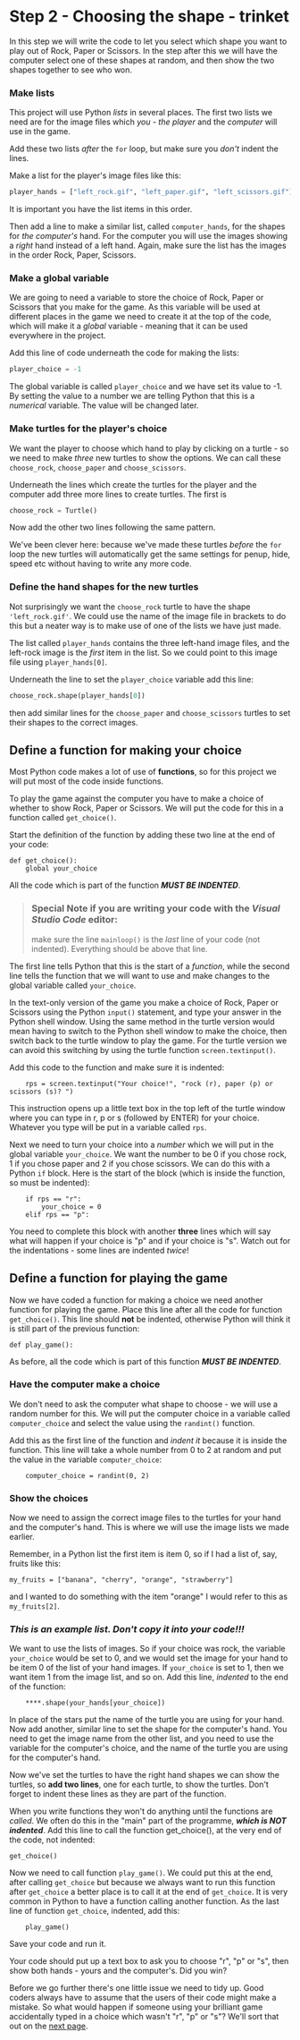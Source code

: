 # Step 2 - Choosing the shape - trinket

In this step we will write the code to let you select which shape you want to play out of Rock, Paper or Scissors. In the step after this we will have the computer select one of these shapes at random, and then show the two shapes together to see who won.

### Make lists

This project will use Python *lists* in several places. The first two lists we need are for the image files which *you - the player* and the *computer* will use in the game. 

Add these two lists *after* the ```for``` loop, but make sure you *don't* indent the lines.

Make a list for the player's image files like this:

```python
player_hands = ["left_rock.gif", "left_paper.gif", "left_scissors.gif"]
```

It is important you have the list items in this order.

Then add a line to make a similar list, called ```computer_hands```, for the shapes for *the computer's* hand. For the computer you will use the images showing a *right* hand instead of a left hand. Again, make sure the list has the images in the order Rock, Paper, Scissors.

### Make a global variable

We are going to need a variable to store the choice of Rock, Paper or Scissors that you make for the game. As this variable will be used at different places in the game we need to create it at the top of the code, which will make it a *global* variable - meaning that it can be used everywhere in the project.

Add this line of code underneath the code for making the lists:

```python
player_choice = -1
```

The global variable is called ```player_choice``` and we have set its value to -1. By setting the value to a number we are telling Python that this is a *numerical* variable. The value will be changed later.

### Make turtles for the player's choice

We want the player to choose which hand to play by clicking on a turtle - so we need to make *three* new turtles to show the options. We can call these ```choose_rock```, ```choose_paper``` and ```choose_scissors```.

Underneath the lines which create the turtles for the player and the computer add three more lines to create turtles. The first is

```python
choose_rock = Turtle()
```

Now add the other two lines following the same pattern.

We've been clever here: because we've made these turtles *before* the ```for``` loop the new turtles will automatically get the same settings for penup, hide, speed etc without having to write any more code.

### Define the hand shapes for the new turtles

Not surprisingly we want the ```choose_rock``` turtle to have the shape ```'left_rock.gif'```. We could use the name of the image file in brackets to do this but a neater way is to make use of one of the lists we have just made.

The list called ```player_hands``` contains the three left-hand image files, and the left-rock image is the *first* item in the list. So we could point to this image file using ```player_hands[0]```.

Underneath the line to set the ```player_choice``` variable add this line:

```python
choose_rock.shape(player_hands[0])
```

then add similar lines for the ```choose_paper``` and ```choose_scissors``` turtles to set their shapes to the correct images.








## Define a function for making your choice

Most Python code makes a lot of use of **functions**, so for this project we will put most of the code inside functions.

To play the game against the computer you have to make a choice of whether to show Rock, Paper or Scissors. We will put the code for this in a function called ```get_choice()```.

Start the definition of the function by adding these two line at the end of your code:
```
def get_choice():
    global your_choice
```
All the code which is part of the function **_MUST BE INDENTED_**.

>### Special Note if you are writing your code with the *Visual Studio Code* editor:
>make sure the line ```mainloop()``` is the *last* line of your code (not indented). Everything should be above that line. 

The first line tells Python that this is the start of a *function*, while the second line tells the function that we will want to use and make changes to the global variable called ```your_choice```.

In the text-only version of the game you make a choice of Rock, Paper or Scissors using the Python ```input()``` statement, and type your answer in the Python shell window. Using the same method in the turtle version would mean having to switch to the Python shell window to make the choice, then switch back to the turtle window to play the game. For the turtle version we can avoid this switching by using the turtle function ```screen.textinput()```.

Add this code to the function and make sure it is indented:
```
    rps = screen.textinput("Your choice!", "rock (r), paper (p) or scissors (s)? ")
```
This instruction opens up a little text box in the top left of the turtle window where you can type in r, p or s (followed by ENTER) for your choice. Whatever you type will be put in a variable called ```rps```.

Next we need to turn your choice into a *number* which we will put in the global variable ```your_choice```. We want the number to be 0 if you chose rock, 1 if you chose paper and 2 if you chose scissors. We can do this with a Python ```if``` block. Here is the start of the block (which is inside the function, so must be indented):
```
    if rps == "r":
        your_choice = 0
    elif rps == "p":
```
You need to complete this block with another **three** lines which will say what will happen if your choice is "p" and if your choice is "s". Watch out for the indentations - some lines are indented *twice*!

## Define a function for playing the game

Now we have coded a function for making a choice we need another function for playing the game. Place this line after all the code for function ```get_choice()```. This line should **not** be indented, otherwise Python will think it is still part of the previous function:
```
def play_game():
```
As before, all the code which is part of this function **_MUST BE INDENTED_**.

### Have the computer make a choice

We don't need to ask the computer what shape to choose - we will use a random number for this. We will put the computer choice in a variable called ```computer_choice``` and select the value using the ```randint()``` function.

Add this as the first line of the function and *indent it* because it is inside the function. This line will take a whole number from 0 to 2 at random and put the value in the variable ```computer_choice```:
```
    computer_choice = randint(0, 2)
```

### Show the choices

Now we need to assign the correct image files to the turtles for your hand and the computer's hand. This is where we will use the image lists we made earlier.

Remember, in a Python list the first item is item 0, so if I had a list of, say, fruits like this:
```
my_fruits = ["banana", "cherry", "orange", "strawberry"]
```
and I wanted to do something with the item "orange" I would refer to this as ```my_fruits[2]```.

### *This is an example list. Don't copy it into your code!!!*

We want to use the lists of images. So if your choice was rock, the variable ```your_choice``` would be set to 0, and we would set the image for your hand to be item 0 of the list of your hand images. If ```your_choice``` is set to 1, then we want item 1 from the image list, and so on. Add this line, *indented* to the end of the function:
```
    ****.shape(your_hands[your_choice])
```
In place of the stars put the name of the turtle you are using for your hand.
Now add another, similar line to set the shape for the computer's hand. You need to get the image name from the other list, and you need to use the variable for the computer's choice, and the name of the turtle you are using for the computer's hand.

Now we've set the turtles to have the right hand shapes we can show the turtles, so **add two lines**, one for each turtle, to show the turtles. Don't forget to indent these lines as they are part of the function.

When you write functions they won't do anything until the functions are *called*. We often do this in the "main" part of the programme, **_which is NOT indented_**. Add this line to call the function get_choice(), at the very end of the code, not indented:
```
get_choice()
```
Now we need to call function ```play_game()```. We could put this at the end, after calling ```get_choice``` but because we always want to run this function after ```get_choice``` a better place is to call it at the end of ```get_choice```. It is very common in Python to have a function calling another function. As the last line of function ```get_choice```, indented, add this:
```
    play_game()
```

Save your code and run it.

Your code should put up a text box to ask you to choose "r", "p" or "s", then show both hands - yours and the computer's. Did you win?

Before we go further there's one little issue we need to tidy up. Good coders always have to assume that the users of their code might make a mistake. So what would happen if someone using your brilliant game accidentally typed in a choice which wasn't "r", "p" or "s"? We'll sort that out on the [next page](README2.md).



